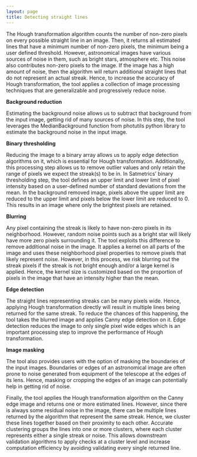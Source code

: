 ```yaml
---
layout: page
title: Detecting straight lines
---
```


The Hough transformation algorithm counts the number of non-zero pixels on every possible straight line in an image. Then, it returns all estimated lines that have a minimum number of non-zero pixels, the minimum being a user defined threshold. However, astronomical images have various sources of noise in them, such as bright stars, atmosphere etc. This noise also contributes non-zero pixels to the image. If the image has a high amount of noise, then the algorithm will return additional straight lines that do not represent an actual streak. Hence, to increase the accuracy of Hough transformation, the tool applies a collection of image processing techniques that are generalizable and progressively reduce noise.

**Background reduction**

Estimating the background noise allows us to subtract that background from the input image, getting rid of many sources of noise. In this step, the tool leverages the MedianBackground function from photutils python library to estimate the background noise in the input image.


**Binary thresholding**

Reducing the image to a binary array allows us to apply edge detection algorithms on it, which is essential for Hough transformation. Additionally, this processing step allows us to remove outlier values and only retain the range of pixels we expect the streak(s) to be in. In Satmetrics’ binary thresholding step, the tool defines an upper limit and lower limit of pixel intensity based on a user-defined number of standard deviations from the mean. In the background removed image, pixels above the upper limit are reduced to the upper limit and pixels below the lower limit are reduced to 0. This results in an image where only the brightest pixels are retained.

**Blurring**

Any pixel containing the streak is likely to have non-zero pixels in its neighborhood. However, random noise points such as a bright star will likely have more zero pixels surrounding it. The tool exploits this difference to remove additional noise in the image. It applies a kernel on all parts of the image and uses these neighborhood pixel properties to remove pixels that likely represent noise. However, in this process, we risk blurring out the streak pixels if the streak is not bright enough and/or a large kernel is applied. Hence, the kernel size is customized based on the proportion of pixels in the image that have an intensity higher than the mean.

**Edge detection**

The straight lines representing streaks can be many pixels wide. Hence, applying Hough transformation directly will result in multiple lines being returned for the same streak. To reduce the chances of this happening, the tool takes the blurred image and applies Canny edge detection on it. Edge detection reduces the image to only single pixel wide edges which is an important processing step to improve the performance of Hough transformation.

**Image masking**

The tool also provides users with the option of masking the boundaries of the input images. Boundaries or edges of an astronomical image are often prone to noise generated from equipment of the telescope at the edges of its lens. Hence, masking or cropping the edges of an image can potentially help in getting rid of noise.


Finally, the tool applies the Hough transformation algorithm on the Canny edge image and returns one or more estimated lines. However, since there is always some residual noise in the image, there can be multiple lines returned by the algorithm that represent the same streak. Hence, we cluster these lines together based on their proximity to each other. Accurate clustering groups the lines into one or more clusters, where each cluster represents either a single streak or noise. This allows downstream validation algorithms to apply checks at a cluster level and increase computation efficiency by avoiding validating every single returned line.


